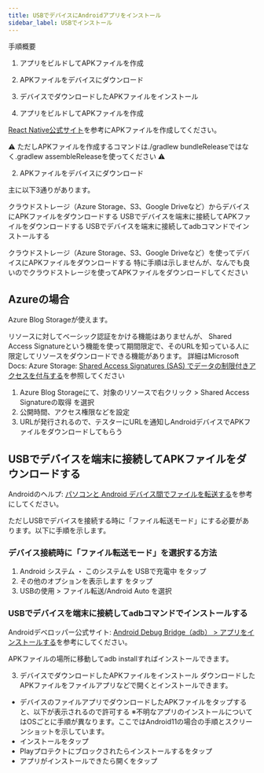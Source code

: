 ```yaml
---
title: USBでデバイスにAndroidアプリをインストール
sidebar_label: USBでインストール
---
```


手順概要


1. アプリをビルドしてAPKファイルを作成
2. APKファイルをデバイスにダウンロード
3. デバイスでダウンロードしたAPKファイルをインストール



1. アプリをビルドしてAPKファイルを作成

[React Native公式サイト](https://reactnative.dev/docs/signed-apk-android)を参考にAPKファイルを作成してください。

⚠️ ただしAPKファイルを作成するコマンドは./gradlew bundleReleaseではなく.gradlew assembleReleaseを使ってください ⚠️


2. APKファイルをデバイスにダウンロード


主に以下3通りがあります。

クラウドストレージ（Azure Storage、S3、Google Driveなど）からデバイスにAPKファイルをダウンロードする
USBでデバイスを端末に接続してAPKファイルをダウンロードする
USBでデバイスを端末に接続してadbコマンドでインストールする


クラウドストレージ（Azure Storage、S3、Google Driveなど）を使ってデバイスにAPKファイルをダウンロードする
特に手順は示しませんが、なんでも良いのでクラウドストレージを使ってAPKファイルをダウンロードしてください


## Azureの場合
Azure Blog Storageが使えます。

リソースに対してベーシック認証をかける機能はありませんが、
Shared Access Signatureという機能を使って期間限定で、そのURLを知っている人に限定してリソースをダウンロードできる機能があります。
詳細はMicrosoft Docs: Azure Storage: [Shared Access Signatures (SAS) でデータの制限付きアクセスを付与する](https://docs.microsoft.com/ja-jp/azure/storage/common/storage-sas-overview)を参照してください


1. Azure Blog Storageにて、対象のリソースで右クリック > Shared Access Signatureの取得 を選択
1. 公開時間、アクセス権限などを設定
1. URLが発行されるので、テスターにURLを通知しAndroidデバイスでAPKファイルをダウンロードしてもらう

## USBでデバイスを端末に接続してAPKファイルをダウンロードする  


Androidのヘルプ: [パソコンと Android デバイス間でファイルを転送する](https://support.google.com/android/answer/9064445?hl=ja)を参考にしてください。

ただしUSBでデバイスを接続する時に「ファイル転送モード」にする必要があります。以下に手順を示します。


### デバイス接続時に「ファイル転送モード」を選択する方法

1. Android システム ・ このシステムを USBで充電中 をタップ
1. その他のオプションを表示します をタップ
1. USBの使用 > ファイル転送/Android Auto を選択


### USBでデバイスを端末に接続してadbコマンドでインストールする


Androidデベロッパー公式サイト: [Android Debug Bridge（adb） > アプリをインストールする](https://developer.android.com/studio/command-line/adb?hl=ja#move)を参考にしてください。

APKファイルの場所に移動してadb installすればインストールできます。


3. デバイスでダウンロードしたAPKファイルをインストール
ダウンロードしたAPKファイルをファイルアプリなどで開くとインストールできます。


- ​​​​​​​デバイスのファイルアプリでダウンロードしたAPKファイルをタップすると、以下が表示されるので許可する
※不明なアプリのインストールについてはOSごとに手順が異なります。ここではAndroid11の場合の手順とスクリーンショットを示しています。
- インストールをタップ
- Playプロテクトにブロックされたらインストールするをタップ
- アプリがインストールできたら開くをタップ


